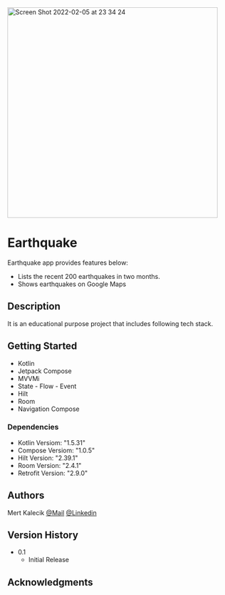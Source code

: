 <img width="472" alt="Screen Shot 2022-02-05 at 23 34 24" src="https://user-images.githubusercontent.com/38656031/152658027-17f0f7a8-bb69-400e-867f-a61a8d543229.png">

# Earthquake

Earthquake app provides features below:
* Lists the recent 200 earthquakes in two months.
* Shows earthquakes on Google Maps

## Description

It is an educational purpose project that includes following tech stack.

## Getting Started
* Kotlin
* Jetpack Compose
* MVVMi
* State - Flow - Event
* Hilt
* Room
* Navigation Compose


### Dependencies
* Kotlin Versiom: "1.5.31"
* Compose Versiom: "1.0.5"
* Hilt Version: "2.39.1"
* Room Version: "2.4.1"
* Retrofit Version: "2.9.0" 

## Authors

Mert Kalecik
[@Mail](mert.kalecik@hotmail.com)
[@Linkedin](https://www.linkedin.com/in/mert-kalecik-129202b5/)

## Version History

* 0.1
    * Initial Release

## Acknowledgments

